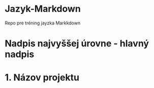 # Jazyk-Markdown
Repo pre tréning jayzka Markkdown

# Nadpis najvyššej úrovne - hlavný nadpis

# 1. Názov projektu
